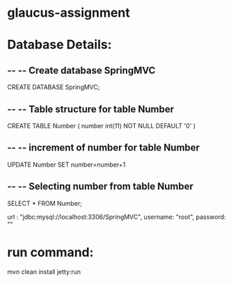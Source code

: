 # glaucus-assignment
# Database Details:
--
-- Create database SpringMVC
--

CREATE DATABASE SpringMVC;

--
-- Table structure for table Number
--


CREATE TABLE Number (
  number int(11) NOT NULL DEFAULT '0'
)

--
-- increment of number  for table Number
--

UPDATE  Number SET number=number+1

--
-- Selecting number from table Number
--

SELECT * FROM Number;

url : "jdbc:mysql://localhost:3306/SpringMVC", username: "root",	password: "" 


# run command:
mvn clean install jetty:run
